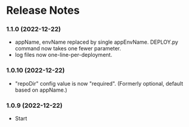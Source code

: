 # Release Notes

### 1.1.0 (2022-12-22)
* appName, envName replaced by single appEnvName.  DEPLOY.py command now takes one fewer parameter.
* log files now one-line-per-deployment.

### 1.0.10 (2022-12-22)
* "repoDir" config value is now "required". (Formerly optional, default based on appName.)

### 1.0.9 (2022-12-22)
* Start
